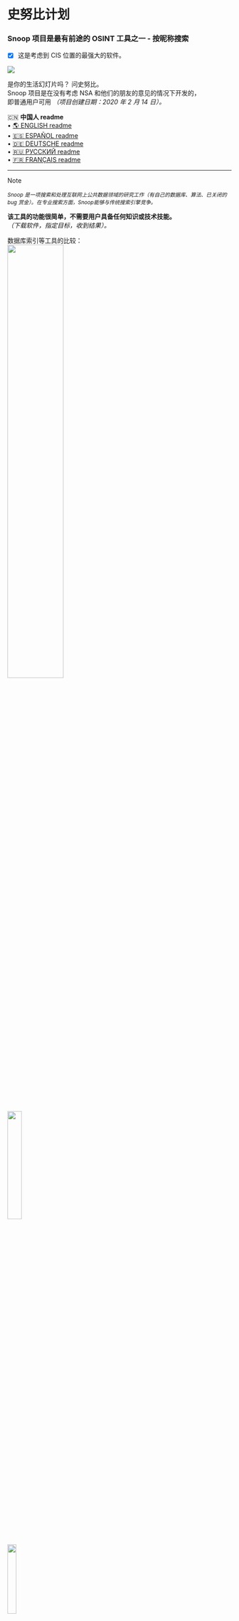 史努比计划
=============

### Snoop 项目是最有前途的 OSINT 工具之一 - 按昵称搜索
- [X] 这是考虑到 CIS 位置的最强大的软件。

<img src="https://raw.githubusercontent.com/snooppr/snoop/master/images/EN__snoop.png" />

是你的生活幻灯片吗？ 问史努比。  
Snoop 项目是在没有考虑 NSA 和他们的朋友的意见的情况下开发的，  
即普通用户可用 *（项目创建日期：2020 年 2 月 14 日）。*  


  🇨🇳 **中国人 readme**  
 • [🌎 ENGLISH readme](https://github.com/snooppr/snoop/blob/master/README.en.md "Please feel free to improve the translation of this page.")  
 • [🇪🇸 ESPAÑOL readme](https://github.com/snooppr/snoop/blob/master/README.es.md "Por favor, siéntase libre de mejorar la traducción de esta página.")  
 • [🇩🇪 DEUTSCHE readme](https://github.com/snooppr/snoop/blob/master/README.de.md "Bitte zögern Sie nicht, die Übersetzung dieser Seite zu verbessern..")  
 • [🇷🇺 РУССКИЙ readme](https://github.com/snooppr/snoop)   
 • [🇫🇷 FRANÇAIS readme](https://github.com/snooppr/snoop/blob/master/README.fr.md "N'hésitez pas à améliorer la traduction de cette page.")  

 ---

> [!NOTE]
> <sub>*Snoop 是一项搜索和处理互联网上公共数据领域的研究工作（有自己的数据库、算法、已关闭的 bug 赏金）。在专业搜索方面，Snoop能够与传统搜索引擎竞争。*</sub>  

**该工具的功能很简单，不需要用户具备任何知识或技术技能。**  
*（下载软件，指定目标，收到结果）。*  

数据库索引等工具的比较：  
<a href="https://raw.githubusercontent.com/snooppr/snoop/master/websites.md" Target="_blank"><img src="https://img.shields.io/badge/Snoop-~4800+%20网站-success" width="50%" /></a>  
<img src="https://img.shields.io/badge/Whatsmyname-~600 网站-yellowgreen" width="25%" />  
<img src="https://img.shields.io/badge/Sherlock-~400 网站-yellowgreen" width="20%" />  
<img src="https://img.shields.io/badge/Spiderfoot-~350 网站-yellowgreen" width="20%" />  
<img src="https://img.shields.io/badge/Namechk-~100 网站-red" width="15%" />  


| 操作系统平台                                                                                                                 | 支持 |
|------------------------------------------------------------------------------------------------------------------------|:---------:|
| <img src="https://raw.githubusercontent.com/snooppr/snoop/master/icons/Linux.png" width="5%" /> GNU/Linux              |     ✅    |
| <img src="https://raw.githubusercontent.com/snooppr/snoop/master/icons/Windows.png" width="5%" /> Windows 7/11 (32/64) |     ✅    |
| <img src="https://raw.githubusercontent.com/snooppr/snoop/master/icons/Android.png" width="5%" /> Android (Termux)     |     ✅    |
| <img src="https://raw.githubusercontent.com/snooppr/snoop/master/icons/macOS.png" width="5%" /> macOS                  |     🚫    |
| <img src="https://raw.githubusercontent.com/snooppr/snoop/master/icons/IOS.png" width="5%" /> iOS                      |     🚫    |
| <img src="https://raw.githubusercontent.com/snooppr/snoop/master/icons/WSL.png" width="5%" /> WSL                      |     🚫    |  


适用于操作系统 Windows 和 GNU/Linux 的 Snoop
==================================

**探听本地数据库**  
<img src="https://raw.githubusercontent.com/snooppr/snoop/master/images/EN_DB.png" />  
[Snoop 完整版数据库 4800+ 个网站 ⚡️⚡️⚡️](https://raw.githubusercontent.com/snooppr/snoop/master/websites.md "数据库探听")  

## 发布
<img src="https://raw.githubusercontent.com/snooppr/snoop/master/images/snoop box.png" width="35%" />  

Snoop 带有现成的程序集（发布版），不需要依赖项（库）或 python3 安装，也就是说，它可以在装有 OS Windows 或 GNU/Linux 的干净机器上运行。  
┗━━ ⬇️[下载 Snoop 项目](https://github.com/snooppr/snoop/releases "下载适用于 Windows 和 GNU/Linux 的现成 SNOOP 程序集")  

<img src="https://raw.githubusercontent.com/snooppr/snoop/master/images/Run.gif"/>  

<details>
<summary> 🟣 Snoop 项目插件</summary>  

### 1. 插件中方法之一的演示——〘GEO_IP/domain〙  
https://github.com/snooppr/snoop/assets/61022210/ab20ec4f-8eb2-40ff-b773-4e3443ad2a70  

$$$$

报告也可以在 csv/txt/CLI/maps 中找到  
<img src="https://raw.githubusercontent.com/snooppr/snoop/master/images/GEO_IPcsv.jpeg" />  

$$$$

OSM 地图上的 HTML 格式报告（Snoop 完整版）  
<img src="https://raw.githubusercontent.com/snooppr/snoop/master/images/plugin GEO_IP_domain.jpg" />  

$$$$

### 2. Plugin中方法之一的演示——〘Yandex_parser〙  
<img src="https://raw.githubusercontent.com/snooppr/snoop/master/images/Yandex_parser.gif" />  

$$$$

搜索报告打用户名（插件 — Yandex_parser）  
<img src="https://raw.githubusercontent.com/snooppr/snoop/master/images/Yandex_parser 4.png" />  

$$$$

### 3. 插件中方法之一的演示——〘Reverse Vgeocoder〙  
https://github.com/snooppr/snoop/assets/61022210/0be6ac32-c72f-4a18-9c9e-3413085f57c3  

Snoop 仅从脏数据（数字、字母、特殊字符）中选择地理坐标，根据它们在地图上放置标记，并用附近的人口稠密区域标记它们。  

签名地理坐标的可视化：HTML 报告（Snoop 完整版）。  
<img src="https://raw.githubusercontent.com/snooppr/snoop/master/images/plugin Reverse Vgeocoder.jpg" />  

</details>

<details>
<summary> 🟤 从源代码自建软件</summary>  

**本机安装**  
+ 注意：如果你想在 android/termux 上安装 snoop，请不要这样做
*（安装不同，请参阅下面的专用部分）。*
+ 注意：要求 Python 3.7+ 版本

```sh
# 克隆存储库
$ git clone https://github.com/snooppr/snoop

# 登录到工作目录
$ cd ~/snoop

# 安装 python3 和 python3-pip 如果没有安装
$ apt-get update && apt-get install python3 python3-pip

# 安装依赖项'要求'
$ pip install --upgrade pip
$ python3 -m pip install -r requirements.txt
# 如果不是以特殊混合方式显示国家国旗，请提供字体包，例如单色
$ apt-get install ttf-ancient-fonts #或颜色（推荐） $ apt-get install fonts-noto-color-emoji
# 在 Windows 操作系统上使用 CMD 或 PowerShell（从方便中选择），而不是 WSL！
```
</details>

<details>
<summary> 🟢 使用</summary>  

```
usage: snoop_cli.bin [search arguments...] nickname
or
usage: snoop_cli.bin [service arguments | plugins arguments]


$ snoop_cli.bin --help #手动 snoop 构建版本 GNU/Linux

Help

optional arguments:
  -h, --help            显示此帮助信息并退出

service arguments:
  --version, -V         OS 的打印版本； 窥探； Python 和许可证
  --list-all, -l        打印有关 Snoop 数据库的详细信息
  --donate, -d          捐赠给 Snoop 项目的开发，获取/购买 Snoop 完整版
  --autoclean, -a       删除所有报告，清理空间
  --update, -U          更新探听

plugins arguments:
  --module, -m          OSINT 搜索：使用各种插件 Snoop :: IP/GEO/YANDEX

search arguments:
  nickname              被通缉用户的昵称。 支持同时搜索多个名称。 名称中包含空格的昵称用引号引起来
  --web-base, -w        连接以在更新的 web_DB（4800+ 多个网站）中搜索'昵称'。 在演示版本中，
                        该功能被禁用
  --site , -s <site_name> 
                        从数据库'--list-all'中指定站点名称。 在一个指定的资源上搜索'昵称'，
                        多次使用'-s'选项是可以接受的
  --exclude , -e <country_code> 
                        从搜索中排除所选区域，允许多次使用'-e'选项，例如，'-e RU -e WR'
                        从搜索中排除俄罗斯和世界
  --include , -i <country_code> 
                        仅在搜索中包括选定的区域，允许多次使用'-i'选项，例如，'-i US -i UA'
                        搜索美国和乌克兰
  --country-sort, -c    按国家而不是字母顺序打印和记录结果
  --time-out , -t <digit> 
                        设置等待服务器响应的最大时间分配（秒）。 影响搜索持续时间。 影响'超时错误：
                        '打开。 如果 Internet 连接速度较慢（默认为 9 秒），此选项是必需的
  --no-func, -n         ✓单色终端，不要在url中使用颜色
                        ✓禁用打开网络浏览器
                        ✓禁止打印国旗
                        ✓禁用指示和进度状态
  --found-print, -f     仅打印找到的帐户
  --verbose, -v         搜索'昵称'时，打印详细的语言描述
  --userlist , -u <file> 
                        指定一个包含用户列表的文件。 Snoop 将智能处理数据并提供额外的报告
  --save-page, -S       将找到的用户页面保存到本地文件 （慢速模式）
  --cert-on, -C         在服务器上启用证书验证。 默认情况下，服务器上的证书验证是禁用的，
                        这使您可以无误地处理有问题的站点
  --headers , -H <User-Agent> 
                        手动设置用户代理，代理用引号括起来，默认情况下为每个站点设置来自 
                        snoop 数据库的随机或覆盖的用户代理
  --pool , -p <digit>   禁用自动优化并手动设置 搜索速度从 1 到 300 最大。流程。经过
                        默认情况下，使用计算机资源的高负载 在快速模式下，在其他模式下使用
                        功耗适中。太低或 高值会显着减慢运行速度 经过。 ~计算给定的最佳值
                        devices 输出到“snoop info”参数 “推荐池”，选项 [--version/-V]
                        。这个选项 建议使用 1) 如果用户有 一台多核计算机和一组 RAM，或者相反，
                        一个弱 RAM，租用VPS 2) 建议与 [--found-print/-f']
                        选项一起加快或减慢搜索速度
  --quick, -q           快速而积极的搜索模式。不会重新处理失败的资源，这会加快搜索速度，
                        但也会稍微增加 Bad_raw。快速模式适应PC功率，不打印中间结果，有效，
                        专为Snoop完整版设计
```

**例子**
```sh
# 仅搜索一个用户：
$ python3 snoop.py username1 #从源代码运行
$ snoop_cli.bin username1 #从发行版 linux 运行
# 或者，例如，支持西里尔字母：
$ python3 snoop.py олеся #从源代码运行
# 要搜索包含空格的名称：
$ snoop_cli.bin "bob dylan" #从发行版 linux 运行
$ snoop_cli.bin dob_dylan #从发行版 linux 运行
$ snoop_cli.bin bob-dylan #从发行版 linux 运行

# 在 Windows 操作系统上运行：
$ python snoop.py username1 #从源代码运行
$ snoop_cli.exe username1 从发布 Windows 运行
# 要搜索一个或多个用户：
$ snoop_cli.exe username1 username2 username3 username4 从发布 Windows 运行

# 搜索大量用户；
# 避免网站冻结（更常见的是"死区"取决于用户的 ip 地址）；
# 只打印找到的账户； 在本地保存找到的帐户页面；
# 指定一个包含所需帐户列表的文件；
# 连接到可扩展和更新的基于 Web 的 Snoop 进行搜索：
$ snoop_cli.bin -t 6 -f -S -u ~/file.txt -w #从发行版 linux 运行
# 检查 Snoop 数据库：
$ snoop_cli.bin --list all #从发行版 linux 运行
# 打印 Snoop 函数的帮助：
$ snoop_cli.bin --help #从发行版 linux 运行

# 启用 Snoop 插件：
$ snoop_cli.bin --module #从发行版 linux 运行

# 在两个资源上搜索两个用户名：
$ snoop_cli.bin -s habr -s lichess chikamaria irina

# 获取 Snoop 完整版：
$ snoop_cli.bin --donate
```
+ 'ctrl-c' — 中止搜索。  
+ 找到的账户将存储在 `~/snoop/results/nicknames/*{txt|csv|html}`.  
+ 在office中打开csv，字段分隔符**逗号**。  
+ 销毁**所有**搜索结果——删除 '~/snoop/results' 目录.  
或者 `snoop_cli.exe --autoclean` #从发布操作系统 Windows 运行。
```sh
# 更新 Snoop 以测试软件中的新功能
$ python3 snoop.py --update #需要安装 Git
```
</details>  

<details>
<summary> 🔵 Android 版探听</summary>  

 • [详细的英文手册](https://github.com/snooppr/snoop/blob/master/README_android.en.md "Android 版探听")  

</details>

<details>
<summary> 🔴 基本错误</summary>

| 边        |                         问题                           | 求解    |
|:---------:| ------------------------------------------------------|:-------:|
| ========= |=======================================================| ======= |
| 客户       |使用主动保护防火墙阻止连接                                 |    1    |
|           |EDGE/3G 互联网连接速度不够                                |    2    |
|           |"-t"选项的值太低                                         |    2    |
|           |无效的用户名                                             |    3    |
|           |连接错误：[GipsysTeam; Nixp; Ddo; Mamochki]              |    7    |
| ========= |=======================================================| ======= |
| 供应商     |互联网审查                                               |    4    |
| ========= |=======================================================| ======= |
| 服务器     |该站点已更改其响应/API； CF/WAF 已更新                      |    5    |
|           |服务器屏蔽客户端的IP地址范围                                |    4    |
|           |触发/保护验证码资源                                       |    4    |
|           |部分站点暂时无法访问，技术工作                              |    6    |
| ========= |=======================================================| ======= |

解决：
1. 重新配置您的防火墙 *（例如，卡巴斯基阻止成人资源）。*

2. 检查您的互联网连接速度：  
`python3 snoop.py -v 用户名`  
如果任何网络参数以红色突出显示，Snoop 可能会在搜索过程中挂起。
在低速时，增加"--time-out x"选项的"x"值：  
`python3 snoop.py -t 15 用户名`。

3. 其实这并不是错误。 修复用户名  
*（例如，某些网站不允许使用西里尔字符；"空格"或"越汉编码"
在用户名中，为了节省时间：- 请求被过滤）。*

4. **更改您的IP地址**
审查是用户收到跳过错误/误报/在某些情况下"**唉**"的最常见原因。
从移动运营商提供商的 IP 地址使用 Snoop 时，速度**可能**会显着下降，具体取决于提供商。
**[审查的][*](https://www.rbc.ru/technology_and_media/21/11/2024/673f2a269a7947a9377068b2) [**](https://telegra.ph/Roskomnadzor-raskryl-kakuyu-informaciyu-o-VPN-zapretit-v-Rossii-11-30)[/审查的]**  
规则：来自一个 ip 的一次扫描不足以充分利用 Snoop。

5. 在Github-e Issue/Pull request上打开Snoop仓库
*（将此通知开发人员）。*

6. 不注意，现场有时会去维修工作并恢复运营。

7. 在某些 GNU/Linux 发行版中，openssl 存在 [问题](https://wiki.debian.org/ContinuousIntegration/TriagingTips/openssl-1.1.1 "问题很简单且可解决")，还有问题 多年未更新的网站。 如果用户故意使用"--cert-on"选项开始侦听，就会出现这些问题。  
解决：
```sh
$ sudo nano /etc/ssl/openssl.cnf

# 编辑文件最底部的行：
[MinProtocol = TLSv1.2]
在
[MinProtocol = TLSv1]

[CipherString = DEFAULT@SECLEVEL=2]
在
[CipherString = DEFAULT@SECLEVEL=1]
```
</details>

<details>
<summary> 🟠 附加信息</summary>

 • [项目发展历程](https://raw.githubusercontent.com/snooppr/snoop/master/changelog.txt "变更日志").  

 • [执照](https://github.com/snooppr/snoop/blob/master/COPYRIGHT "License 的英文版本可以在 Snoop Build 的 EN 版本中找到").  

 • [文档/俄语](https://drive.google.com/open?id=12DzAQMgTcgeG-zJrfDxpUbFjlXcBq5ih).  

 • **公钥指纹：**	[076DB9A00B583FFB606964322F1154A0203EAE9D](https://raw.githubusercontent.com/snooppr/snoop/master/PublicKey.asc "pgp密钥").   

 • **Snoop 并不完美**：网站正在下降； 结束标签丢失； 网络正在被审查； 托管服务未按时付款。有时，有必要关注所有这些"网络摇滚"，因此欢迎捐款：
[例子关闭/坏网站](https://drive.google.com/file/d/1CJxGRJECezDsaGwxpEw34iJ8MJ9LXCIG/view?usp=sharing).  

 • **提交的可视化：**从项目诞生到 2023 年十三号星期五。  

https://user-images.githubusercontent.com/61022210/212534128-bc0e5779-a367-4d0a-86cb-c52503ee53c4.mp4  

⋮ **于 2024 年 12 月 11 日对存储库进行了积极压缩** 保存了历史记录的完整备份。从源代码构建 Snoop 的用户必须以新的方式进行“git clone”。  

</details>

【RU -> CN】 这是翻译的 [➰俄语自述文件](https://github.com/snooppr/snoop "如果你愿意，你可以改进（PR）这个页面在中国的机器翻译").
